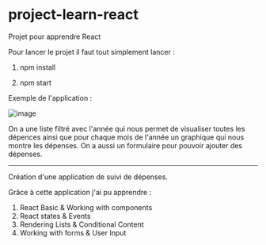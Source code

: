 # project-learn-react
 Projet pour apprendre React
 
 Pour lancer le projet il faut tout simplement lancer : 
 
 1. npm install
 
 2. npm start
 
 Exemple de l'application : 

 ![image](https://user-images.githubusercontent.com/43012843/194350398-8593566b-0870-4d1f-8fbd-06c46f8c3380.png)

On a une liste filtré avec l'année qui nous permet de visualiser toutes les dépences ainsi que pour chaque mois de l'année un graphique qui nous montre les dépenses.
On a aussi un formulaire pour pouvoir ajouter des dépenses.
 
-------------------------------------------------------------------------------------------------------------- 

Création d'une application de suivi de dépenses.

Grâce à cette application j'ai pu apprendre :

1) React Basic & Working with components
2) React states & Events
3) Rendering Lists & Conditional Content
4) Working with forms & User Input


